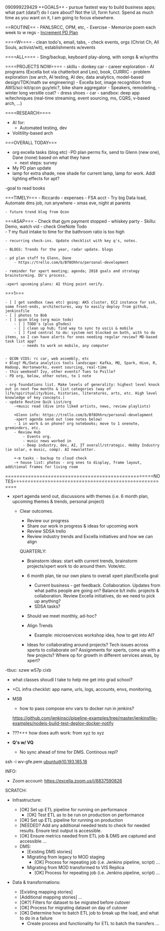 090999229429
++GOALS++
    - pursue fastest way to build business apps; what part (data?) do I care about? Not the UI, form funct. Spend as much time as you want on it, I am going to focus elsewhere.


==ROUTINE==
    - PANLSRCC, OPM, etc,
        - Exercise
            - Memorize poem each week to w regs
    - [Increment PD Plan](pd-plan.md)
        
====W====
    - clean todo's, email, tabs, 
    - check events, orgs (Christ Ch, All Souls, activist/wit), establishments w/events

====ALL====
    - Sing/backup, keyboard play-along, with songs & w/synths

====PROJECTS NOW====
    - skillu
    - donkey car
    - career exploration
        - AI programs (Excella bot via chatterbot and Lex), book, CURRIC
        - problem exploration (sw arch, AI testing, AI dev, data analytics, model-based design/TDK/math sw engineering)
        - Excella bot, image recognition from AWS/sci-kit/qcon guy/etc?, bike share aggregator
    - Speakers, remodeling, 
    - winter long versitle coat?
    - dress shoes
    - car
    - sandbox: deep app w/techniques (real-time streaming, event sourcing, ms, CQRS, v-based arch, ...)

====RESEARCH====
- AI for:
    - Automated testing, dev
- Volitility-based arch


===OVERALL TODAY===
- org excella tasks (blog etc)
-PD plan perms fix, send to Glenn (new one), Dane (none) based on what they have
    - next steps: survey
- My PD plan update
- lamp for extra shade, new shade for current lamp, lamp for work. Addl lighting effects for apt?

-goal to read books

===TIMELY===
    - Riccardo
    - expenses
    - FSA acct
    - Try big Data load, Automate dms job, run anywhere
    - xmas eve, night at parents
    
    - future trend blog from Qcon

    
===ASAP===
    - Check that gym payment stopped
    - whiskey party
    - Skillu: Demo, watch vid
    - check OneNote Todo    
    - ? my fluid intake to time for the bathroom ratio is too high
    
    - recurring check-ins. Update checklist with key q's, notes.

    - BLOGS: Trends for the year, radar update. blogs
    
    - pd plan stuff to Glenn, Dane
        - https://trello.com/b/Bf8Ohhro/personal-development
    
    - reminder for xpert meeting; agenda; 2018 goals and strategy brainstorming. DU's process.

    -xpert upcoming plans: AI thing point verify.


===1===    

    - [ ] get sandbox (aws etc) going: AKS cluster, EC2 instance for ssh, some front-ends, architectures, way to easily deploy from github, jenkinsfile
    - [ ] photos to Bob
    - [ ] qcon blog (org main todo)
        - [ ] TODO's (plus gTodos)
        - [ ] clean up hub; find way to sync to uscis & mobile
        - [ ] find central to do: system not blocked on both, with to do items, so I can have alerts for ones needing regular review? MD-based task list app?
            - needs to work on mobile, any computer


    - QCON VIDS: rc car, web assembly, etc
    + Blog? ML/Data analytics tools landscape: Kafka, MQ, Spark, Hive, R, Hadoop, Hortonworks, event sourcing, real-time
    - this weekend? Ivy, other events? Tues to Pville?
    - PD org, below, other notes, to 1 note
    
    - org foundations list. Make levels of generality: highest level knock out in next few months & list categories (way of life/spirituality/bios, histories, literatures, arts, etc. High level knowledge of key concepts.)
    - update Routine Quik List/org
        -+music read (dive into liked artists, news, review playlists)

        +Glenn info: https://trello.com/b/Bf8Ohhro/personal-development
        -xpert agenda send out (see notes below)
        - 1 in work & on phone? org notebooks; move to 1 onenote, greminders, etc.
        - Review Hub
            - Events org.
            - music news worked in
            - Deep industry, dev, AI, IT overall/strategic. Hobby Industry (ie solar, e music, comp). AI newsletter. 

        +-m tasks - backup to cloud check
        -+ house list: photos - org ones to display, frame layout, additional frames for living room





















====================================================NOTES=======================================================

- xpert agenda send out, discussions with themes (i.e. 6 month plan, upcoming themes & trends, personal project)
    - Clear outcomes.
        - Review our progress
        - Share our work in progress & ideas for upcoming work
        - Review SDSA trello
        - Review industry trends and Excella initiatives and how we can align

        QUARTERLY:
        - Brainstorm ideas: start with current trends, brainstorm projects/xpert work to do around them. Vote/etc.
        

        - 6 month plan, tie our own plans to overall xpert plan/Excella goal
            - Current business - get feedback. Collaboration. Updates from what paths people are going on? Balance b/t indiv. projects & collaboration. Review Excella initiatives, do we need to pick up anything?
            - SDSA tasks?
        - Should we meet monthly, ad-hoc?
        - Align Trends
            - Example: microservices workshop idea, how to get into AI?
        - Ideas for collaborating around projects? Tech issues across xperts to collaborate on? Assignments for xperts, come up with a few projects? Where op for growth in different services areas, by xpert?

-tbuc: szwe w57p cixb







- what classes shoudl I take to help me get into grad school?


- +CL infra checklst: app name, urls, logs, accounts, envs, monitoring,
- MSB
    - how to pass compose env vars to docker run in jenkins?


    https://github.com/jenkinsci/pipeline-examples/tree/master/jenkinsfile-examples/nodejs-build-test-deploy-docker-notify

- ???+++ how does auth work: from xyz to xyz


- **Q's w/ VQ**
    - No sync ahead of time for DMS. Continous repl?


ssh -i wv-gfe.pem ubuntu@10.193.185.18








INFO:

- Zoom account: https://excella.zoom.us/j/6837590826












SCRATCH:


- Infrastructure:
    - [OK] Set up ETL pipeline for running on performance
        - [OK] Test ETL as to be run on production on performance
    - [OK] Set up ETL pipeline for running on production
    - [NEEDED? Add any additional needed tests to check for needed results. Ensure test output is accessible.
    - [OK] Ensure metrics needed from ETL job & DMS are captured and accessible
    ...
    - DMS:
        - [Existing DMS stories]
        - Migrating from legacy to MOD staging
            - [OK] Process for repeating job (i.e. Jenkins pipeline, script)
            ...
        - Migrating from MOD transformed to VIS Replica
            - [OK] Process for repeating job (i.e. Jenkins pipeline, script)
            ...
        
- Data & transformations:
    - [Existing mapping stories]
    - [Additional mapping stories]
        ...
    - [OK?] Filters for dataset to be migrated before cutover
    - [OK] Process for migrating dataset on day of cutover
    - [OK] Determine how to batch ETL job to break up the load, and what to do in a failure
        - Create process and functionality for ETL to batch the transfers
    ...

